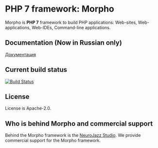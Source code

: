# PHP 7 framework: Morpho

Morpho is **PHP 7** framework to build PHP applications: Web-sites, Web-applications, Web-IDEs, Command-line applications.


## Documentation (Now in Russian only)

<a href="https://morpho-os.github.io/framework/index.html">Документация</a>


## Current build status

[![Build Status](https://travis-ci.org/morpho-os/framework.svg?branch=master)](https://travis-ci.org/morpho-os/framework)


## License

License is Apache-2.0.


## Who is behind Morpho and commercial support

Behind the Morpho framework is the [NeuroJazz Studio](http://neurojazz.com). We provide commercial support for the Morpho framework.
